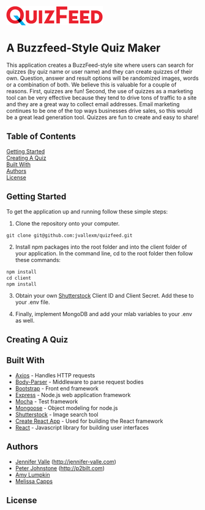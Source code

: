 
![alt text](client/public/images/Quizfeed-Logo-sm.png)

# A Buzzfeed-Style Quiz Maker

 This application creates a BuzzFeed-style site where users can search for quizzes (by quiz name or user name) and they can create quizzes of their own. Question, answer and result options will be randomized images, words or a combination of both. We believe this is valuable for a couple of reasons. First, quizzes are fun! Second, the use of quizzes as a marketing tool can be very effective because they tend to drive tons of traffic to a site and they are a great way to collect email addresses. Email marketing continues to be one of the top ways businesses drive sales, so this would be a great lead generation tool. Quizzes are fun to create and easy to share!


## Table of Contents  
[Getting Started](#gettingStarted)  
[Creating A Quiz](#creatingAQuiz)  
[Built With](#builtWith)  
[Authors](#authors)  
[License](#license)


<a name="gettingStarted"/>

## Getting Started
To get the application up and running follow these simple steps:

   1. Clone the repository onto your computer.
   ```
   git clone git@github.com:jvallexm/quizfeed.git
   ```
   2. Install npm packages into the root folder and into the client folder of your application. In the command line, cd to the root folder then follow these commands: 
   ```
   npm install
   cd client
   npm install
   ```
   3. Obtain your own [Shutterstock](https://developers.shutterstock.com/) Client ID and Client Secret. Add these to your .env file.

   4. Finally, implement MongoDB and add your mlab variables to your .env as well. 

<a name="creatingAQuiz"/>

## Creating A Quiz

<a name="builtWith"/>

## Built With
 - [Axios](https://www.npmjs.com/package/axios) - Handles HTTP requests
 - [Body-Parser](https://www.npmjs.com/package/body-parser) - Middleware to parse request bodies
 - [Bootstrap](https://getbootstrap.com/) - Front end framework
 - [Express](https://expressjs.com/) - Node.js web application framework
 - [Mocha](https://mochajs.org/) - Test framework
 - [Mongoose](http://mongoosejs.com/) - Object modeling for node.js
 - [Shutterstock](https://developers.shutterstock.com/) - Image search tool
 - [Create React App](https://github.com/facebookincubator/create-react-app) - Used for building the React framework
 - [React](https://github.com/facebook/react) - Javascript library for building user interfaces
 


<a name="authors"/>

## Authors
* [Jennifer Valle](https://github.com/jvallexm) (http://jennifer-valle.com)
* [Peter Johnstone](https://github.com/p2bilt) (http://p2bilt.com)
* [Amy Lumpkin](https://github.com/amylumpkin)
* [Melissa Capps](https://github.com/melissable)

<a name="license"/>

## License











